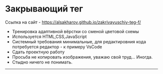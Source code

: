 # Закрывающий тег

Ссылка на сайт - https://alsakharov.github.io/zakrivayuschiy-teg-f/

* Тренировка адаптивной вёрстки со сменой цветовой схемы 
* Используется HTML,CSS,JavaScript
* Системный требования минимальные, для редактировния кода потребуется редактор - к примеру VsCode
* Сдать проектную работу
* Просьба не копировать изображения, уважаю свой труд... Иногда.
* Стыдно ничего не понимать.

------ 
 
